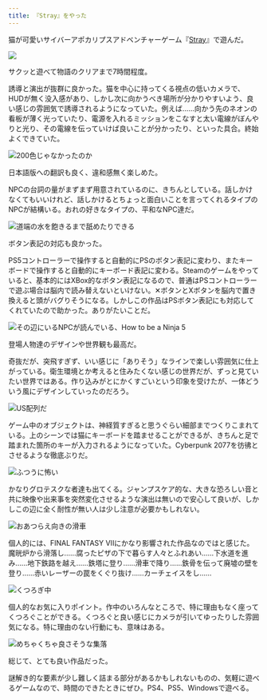 ```yaml
---
title: 『Stray』をやった
---
```

猫が可愛いサイバーアポカリプスアドベンチャーゲーム『[Stray](https://store.steampowered.com/app/1332010/Stray/?l=japanese)』で遊んだ。

![](https://lh3.googleusercontent.com/docs/ADP-6oF_jmh7vwydVf96YG1JmH0PzoLkO4BxH2jdQgXOkNgOPy6VgkhYizecwrztBiomQCsnfEvY3JZv9ocTISQat1s88wNeUGORJz7If6r6_wUnadEi5CCBcqd9OwziPRSJHv8gUemNl9hNkKHTU3v09xaf-Ocfw2x5Js7xJ5iQwKtyi3k2LZqst-005cx5KTjmvNNvv0qYsOQ_Y10MiXOBnHVQL0CDBWdQyhsa_MeQgEaH-i1wQgANUuVVMrhso6EQSAoALqL42i3ZQav3jbLY7jgJU4f55jRpuk6Za8kgV3_n6rlqwU5-UY2QMExqypnrbZXR5YWjArB2OlrkIkuH6rW_Hmx00luSn53QsD2jdCileaq4_XZ4bzrKvRlTWk9fQLyM9cB2d4Jqz1DDlp6bCncWKcsOvnU5El7tkUOA3TdgB2cF1Cw65veS2rPFEDAZVJJznbw2fURXA-oWctk-TOpG7aq0IrPCcipojyDlCTkBhJYsZ8ZLrAM_mQYM83tb5Q84MBCJXTqZdjpGxjUIJNrbfcydIPkHjR91MSiOTfFo1OQvyMSl5BlkYSQ5eY7Cq8Vi0ZI9flYA6BeX8YYlygUgESoa2j04xJwmQXtgzCBP10GbNu9O4vytC8vaA5SgLcrV0MTHPHPRmS4GteLjvlCq6s93HUrM6QCbmMvrlUe_WrL-9RjZp3OzuhrI6ZasjI7fAy--bepS_UT3NV60ymVvtSSidfiC5SvIOso6cf0AvjaCERG1WFZ1uua0k_c9-zIHuCD-eWnZQhqAkgevnjASK4u13L0zKhg1M-zh_X8M1ps-w9PSBvszAiS0EQbe-EosDr0U_cNVWgZdZo4CfAv0lNS-FpQnMGFVhtzii1CAu6hexdqmDcNFmRrFeF5f1O2XgzNe8ijdl8fqe9y-KWkpyhDN06_zBZFGyqHIfFzg3C-oNEy8ODLOWV1FZenehgTrDWzEFmamBvagT4gMzszfn-Cco1wFWhKhiK3O6W77ogekVDSU1iix9vVVrOrsElkrbM3S8TntC0z8U8UcywFY5-5uh_n7e6IsjtFwW7V_3pZlxT0ZVrrQ5TTARpQsM2vQ3xK78f1iycPEhLZ5N8lhEUJUOfSYTLJTDfuZfZsxTqiLQRK8qx3xItNoX01bcbRVwUfAjpJBAW2F2bQ2O9TNGwF2M8mk8AVvtWOmkyZ_IBdCxgszWwqaMu4eRGlZ6wHMiOrvAp6kQflLmW2OtLqN-AqXBoANKmLp7pS-uCA2JWMPJg)

サクッと遊べて物語のクリアまで7時間程度。

誘導と演出が抜群に良かった。猫を中心に持ってくる視点の低いカメラで、HUDが無く没入感があり、しかし次に向かうべき場所が分かりやすいよう、良い感じの雰囲気で誘導されるようになっていた。例えば……向かう先のネオンの看板が薄く光っていたり、電源を入れるミッションをこなすと太い電線がぼんやりと光り、その電線を伝っていけば良いことが分かったり、といった具合。終始よくできていた。

![](https://lh3.googleusercontent.com/docs/ADP-6oFvbrSsjMI8tkDVWZKqGj91rEZz6fOrULfU3Ju0ZeNXAkxsALOayLlqibdXul4izvK5gHQeByRS48Cwnf83JI-oLOmBJWqfeAWGUJny9SaOLOzLylmyU0rORaEqrcWM8_bu9G5Eg46H2GcAvdOi7bGikOjwpuyDMHI8qNcpwLMeMEiMHFoenkuq1ltCpbjx7G_YTSdbiEMBd2-8XFIkpakDLSauBi8wbAyX13qJ1aAhd-FCTKRFfyTJabfdQzNW4QZ2TFaakqOeeKmuQBwBx-8498vGUNX1i4yp589K767IoRWzw3PeZzIgV5kNLBmrCxxjNaybzSkYWjWlkdoRsd2VG6GuAZRmnzPeFgpKdOT1wm1Q37sNozWSuIEtIhQitj2Tbmh4khGVV8C-8a8N7puf59rLmL9S0aulxR4fEZrgO3CEE-OHWHlzUhGW-uV7riun3LsuICyoGvHRqaV_D8uBmVHL5fRaEphPR8DQWfD53Ujms0VrycKQy2xnGsHetNy-dAddoV7hQUPYiDbxTFayTU00ufqa7Mrx6NXtcZTa_XxjDv7XBvcc2xDj0VxA3UyijhhZWkTG5u8JtTobnj0JMnR4KUVBS0mRGp50XLS7DbvumgAs17DUjnNARDgUM1g213XXbv0etKcWklOvwqePORJxYgDrbPQBZQW3xwyljOgcNwPCA-KYMU-3s7_HEmswyXcNoiwrKsBTPIvTuyHM-06nZrt6Bt7zzd1MdytjdZ-UzAzi3tZbLc3yqVh1QwTjpIlYfJxDWiMDMBv5xJ9ftbo5QC-tabWbwkuxHktpZex5zo1EMf_n4dLYORO2ZkA7HHOAsVK22V0AsdxdiM4_ud374YgcTE0o1E05jLrT8gPs0kfXwrfJPLd5nRCBPbxkZw0ZswhhSUUOJ90hTpuML_nPd8I32ZadhYXuN6DEPYo4YWLdzY_4Zl1pOlFyesThRpzlsHMqvGzd94Ot26PO4Y2-HhD8gDYXMy3fC2_Y9PnHosBcdBP2w3FzpYmZzqvqod85rJXCTpPefkWlcUIATrZHeSCGoOv-Pdg-K3NZwd_GHxY-qkWzLH5b142YHr-ARjjvNOAhOyLjGii8HJYw6yFi3qL0MG1sjR1BjOfuXYRoA-biWh9lJSm0YAVncFiZ4YlfnAqs6dBE3AsiJSYCUZnb_OIzcYz-zRLaC1Y66uVmURq6og5cBXlKU6Lw8atAP5JKRGYLzJMayAg3lrxqwyuaB298JJaac1psdBMP35HMTw "200色じゃなかったのか")

日本語版への翻訳も良く、違和感無く楽しめた。

NPCの台詞の量がまずまず用意されているのに、きちんとしている。話しかけなくてもいいけれど、話しかけるとちょっと面白いことを言ってくれるタイプのNPCが結構いる。おれの好きなタイプの、平和なNPC達だ。

![](https://lh3.googleusercontent.com/docs/ADP-6oGBy6u0GZ-8_23V2rg4jaOqnoDk9nLcbGlameawFGAeBF-zHZbaQKgrhVzqquKlsS032WFx94kSfx75KuO-GtJwHC2I9rn_Arq0YPZRPVYy2sRfNTBCSX4Ci3NKLUgybKCK-Na-jdZo0sYiCyhIt-__pyu1OaEOkDDlpe3NVNOL7q7QLTtQ_oMA5uCyw_vxVedVHHpyQqIRxMjnEAego5evdkP5ajSGjZfsLYgM9KQUhnIlJZV3aZcaCrt8LWsZDAkIuw-sw82g3Z92Zn3e9UcIoi86CKbk2L8bbiqUvP5uxogyRs3iFqI0o3_-saVKDvahC-0cTv8rfYjx3lsuZglZqStwok7p0LldwBwD1apTssrBg4uLYQ0NWh201Ewt0zVy5ubWaiSJPNzC0H9VJYgmD-R0CMA5Jlgf7nu6N5SRYix46yxTLR2_T-CCv10iFcamUtlo8TwWItTw22Fequ7o8R2GJKO6o1F0f8XPIICeouREjvWQh7s2AYH-olSUstYhpRNAAn0AzwysXNfVwHwYRo1GCAoTOxM-PbQcO0kqe0_c5CGaUcq3pXNmE80xe-Sz6zP1C4AlJBC4pjQbPoMmS93W4UwmqTeiiGA2BZPse_-CCenvpBK98XWR0W-qUZbJ3tgwJiUINm-3-j7T_cq5lG5_s38iG4gjehFa-fZYwJAY-HYzC8iLwU4yjuEvc6et0T3dQp0sYjQ4JocPnKWo27oY4Ue055rZ1Z-df6NeBvog1vdQBuN0GteqjO5QtVIyCjhVdNSWP0kXuXLRYdO6lBPWjo2U8yk2HL-iqewD69ylkChv9hJjrwHDEAiEbLyX1HCrnAtIRr-4sisCW-cBgpXGpfPD_h39DTgegdhyxiXPeFZWmwb66sm83tw5E0g1nOnmWpj0oC7kbUWzipeDmydG_1uJ6hN0aCSi-Ps8_mLF5l1eijq6JqdfLLUmTJc2yjJUVKTy864OZxPWhk1zKe_dknBF_ECTrzY1mEaPjelCj0nyNCYA9wHWJVtq_Ao9g6WB6Vw0oq5_Et2fjHDBcjFYkmK74OFL2EDbfg-HCwuRbZtmyaSxZd6NBpoK5Rpy8vFcQ2e_EVwa7hRO7hX8kRLRMPoJEEpsXTonMaTD6UQ7WrbXnDtw9NZYFWgBA50vuY4U72PYCaKIsZkP_rAiIgYdxciExDGJYI-eAAa35PLuSnEaiD1AeUgJl_fdQPhAPCKtsEk6ZdDlh65V9Le9Zs7-jZuhwY_U8EDjLaRZqrraaQ "道端の水を飽きるまで舐めたりできる")

ボタン表記の対応も良かった。

PS5コントローラーで操作すると自動的にPSのボタン表記に変わり、またキーボードで操作すると自動的にキーボード表記に変わる。Steamのゲームをやっていると、基本的にはXBox的なボタン表記になるので、普通はPSコントローラーで遊ぶ場合は脳内で読み替えないといけない。✕ボタンとXボタンを脳内で置き換えると頭がバグりそうになる。しかしこの作品はPSボタン表記にも対応してくれていたので助かった。ありがたいことだ。

![](https://lh3.googleusercontent.com/docs/ADP-6oE2NA-A_jLL0t6e-Oz9mrfHLqEqpfpohTdmBUUC-W_wD3vFS3gaDRk8grwu2y068LQ5XLoyRjGabhb21nFv1kVl8WtbTZFwFvFS0d9NIZiJ7HJ854SCRwJMpvfRXLvBS40kTKc8YQg2VxGwiC4haDNP0m8vnmr9hYPHQgAdv84ymA7tkBiJMPlL20cL_F76XpzjnmTq1rGw5Ni51DtTr94qIu7WxNNJTWDyfey30aTKcYxuh_6C-1L1oe71nLFQCG3yLRPRw2fiNkoIKjLlL22PoatVT8aO1JCx9qwkMlTVade_Mtm66aiqMtnPLpityMJxXirvlgFwMJjpCi8LjLfNURbJN4TwAijIUinl_SYDKZ_kfk_tKk8CYDyWcJfmKXaCrB9ezN0p7wMYHB2lF-9fWDSLCxpQs5ifqD8eSI9NUSKmn69ESlK482nEsskb-Cf6dCYf2sVcUigMbSsB9yS1XR7uA71xf7vtRpqer8CxZhRCTPaPFuIqK3oeTqNnZeydzjTYYYgKejx9p0A6IVqnkDW9CMuqCq-pN_JUAl8E2F29BxqNDtl7yuFgMCIONt-spyEYRYAoBruljS3aE5nLEJzlxe0GzjLf92zJIdVi_q-o4KyMvx2-KtZsLsERg6qh1AL6qUUKmjgNvm1t5jyCVQAxWhx15yhhTn1uSLBKxoP518HZsUpNdIgXUE_vInBRxcVjZGsX1olq2mYOFO22r4EWPFOIkZdri0JDxiUQYr0tI5Ta9XvkAvpid8VFx2ctoD5U37eMRe5Ug3p9RCjS7XskxbhI8wy2OBQguabHVKqtzPhmT2w71uPWxst-udgOs3ZAbyZaHiX90a9Y1DGQaCC16EuNrN4as1sEUWoKenja3b4fpZj73vuQcSjz99rHGakRDhTj7CEmTbG1N0Mwt9s1kw7T4GMnGes34ec_QFztcgUANlySIBeot4G3xCPWpA6S2dsUP6AzSUTTnC3QbkbDafV8IFQJhfQyk9rO9AwIDoB63adVLMTY9X85q1JMej__ORjTzfBJsoZN2lN-LNjhwubQn92h8VHU4jnjho2jVgQeJXa8Ll_57reNIsM3g2son9iObAz_deyruf1rek7HejNFUSWbr1kg1vioE7sj5hKAYB2_JnWRIKhm0UK7T8lHZ75S8GWenBpq8IZEZZzAjGTgqrKtfKRr72l8OuQ0yQIepR_KTOjC3GuBOR41r0GV08P-CaW9JmjcVvBefYYdGdzpFlTNrXTCLdXJNBP0Gg "その辺にいるNPCが読んでいる、How to be a Ninja 5")

登場人物達のデザインや世界観も最高だ。

奇抜だが、突飛すぎず、いい感じに「ありそう」なラインで楽しい雰囲気に仕上がっている。衛生環境とか考えると住みたくない感じの世界だが、ずっと見ていたい世界ではある。作り込みがとにかくすごいという印象を受けたが、一体どういう風にデザインしていったのだろう。

![](https://lh3.googleusercontent.com/docs/ADP-6oFjtLLSKLJsCfBbSZwZWsQBBcTRz6mN-NhQwPn6XSVz0kXlXeNPO-phD5Pwp5VwruMM7XGkWeq5nSbSgAphigUIDclprKyvOtBkBEJrhN0wDJfIYV7J5SGdUbwHSNZIViLdLRmG92fvkmPB0F0lTMUNH8FuZIKb0Xr3EgK_FPyEN22ofIZFV0iBI4oHoWGp9o_kf_vM16Mxst5vMGdFPJak94u1xDt1i3oUBBh8czJ8P-M2NyQEGTj1w1YpjPuicVpj6onxw7IFSbAjAVzX-jWpz9bsktMh4QMKOywAm7usNHkVmTvufch4iqir1fuv3XrR8llYvvkyFrL2zMmgk1fXx00D48Dnp7e3xpfodJwYLlu2sf5TeR7vqlRuvV4RoAOEBBID3fjOmaw5JfZRBfty-hSddMMlQHHfYsorjtKOxcm5iBlSzgGFMWl4tkWAzUHOzyQvQTz8oyWCYR48uUH8mYvWx8YrcPrPgjb7usdkDwr4Wef20p782yirsmryH7W9H1keiRW3lpPRu-8fQm-Q5fpYC8DdKmqvqRq4CfJPPJ95P-TTRDQXzhtxs_KeisIRCBWFXADXvIkAJ3Ci9239dpIQMdZjgApleqLmPjv9qDz7OPxPxCuwgdHXYHv2dBNppZP6y-MTuYD6blwNH_I76IIknckss4LjR8ZThXivL8MfWz6KS01iREj23-3cZp683SFTwYoo_S-T3dUdoAj2dI5lMEmaVXqLnHTJBBOjN2uWYYb5W4i1o981PNR5S0lklpEz7gfUL51YCw6_NPHwd_eQf9Do-Fa__rD5h8oLl6QgLwcXK4O1YdjZvjcwbJw1jtl9aFmra0bs8mRntMcw6e9IPPNHZTxfs4gCPnsGEaKMwf5DXfeFC8Ot3ep5buxwk8tFIAKtqPRTcu2F6p6hklZujIYifcMvBzorTxUNta9OVfFiq5rbG5xTeq85LsfSt4KTAboS8sn3sCJH2pk9-vQ5Pd6mJ8qdw8HrofgbWOkuhrf1AW0gDzNJyJbmo4afOS4rbBkLtw-l387pXnVR4CjeF-qFYR24h_SMN-hqNSCez2gSAuJk8vMZh1kn4Ovx5cYV8VX-0Qs7D1CHQzsbG-8RgaeK1m3vqiAvTzqUsREZ3eaYSyd48HP-z4CkUGSlqAr-kSXVK0TXSZ5EAPjG3ud0pBfoIfw32aNoQBoIBX1CAGPLbE962vD_Cvg7aWYJaDG3gqaB-8O81PrJ1MMmU9XnKGTneYhmeB53c0l-Xr5GHw "US配列だ")

ゲーム中のオブジェクトは、神経質すぎると思うぐらい細部までつくりこまれている。上のシーンでは猫にキーボードを踏ませることができるが、きちんと足で踏まれた箇所のキーが入力されるようになっていた。Cyberpunk 2077を彷彿とさせるような徹底ぶりだ。

![](https://lh3.googleusercontent.com/docs/ADP-6oE_6I9WsSmmHEWCVCW10k3Y2Yij_x9FQ2WgoAsANVijbfznCuUwXbmTf_jxWf1DmzvC3OhigJohJwketSr3hlvLMtQwBHdepqejTNiUB7aOiE_eK-PXx8k6CDyFDcblSvrilJIT2dIJq4VEteocJIzkQXXa3yLwQbfUE8EYjLPd1gmlpqn174T6nZusnYeE7mf3u-GS5pWmzIkkV7LNA_qvS4UTcXZ74YqSYQCgHjTwnM0gn00NxLBBILsmSJ7zm96rpjmwvvvk4v0hyWTj5gyMEY6H5ulr_uYk6CCiA7_n7uKl-_dOiffEdnYKeo1j1Haw8-h9X1B4icAvLRgeZZWRHzCo3Zq2U-8uOp_x2whzuYCNYz8WQ2uhmaf2UAc3ZggHza2BznjvLUlyX8hNp0SPVfarUWCcRzkzbyHOXUUwxaoym4h7OLBErFFCvBjoLKHNAOT2VvlI2wcIy4xTcYSJqKAZTFoYTotiEPIUa5yVZNL0HiUX1t0-8ZNlSFtwyf2_HIKWkxScoWXSni0zogVizJHeWuDH69X0I5qAGAsSU0SO6ttDQCI2iPvy8Trm5y_D33Dgtw4QoWLQ6lXfZaSubu5TdvyGaG8i_ACwQheBAAGqMpmuB0TPLB7NkVFVPyL0llyX_naEx98t0-tjRCYnDF7jP3w-xy7VnYXIWClbFWGoW7wMITNl-auAieafvZ8Rv7s0gM7Eo5L81NmtENBnr18ONjCcSxfs88xCEZrD7ii5tLwqjfosRAa2ePBALzunz3bBJYNz8MBx899vDkrOEvVNGzWcJT3T_UFosJizKOghVqtunMIA1E58rFPZ-oHNyW2Ue0QqQo06l3MClnnw7QTg1eX-xKZ41qtn5wdeWYDZZMeqAXKVS8Az9ZOuIRIJqtEeOWr0bf8h-o_0YU3XpKKfh6oBbeoYsABzzciO0KLMDJDiGynniIe4Igh9idmeDMoZZGDTRJEGSv5KoY9sIoh1TQqL2qX2ugrXchTUBDVVu2xjiT376dtQX_UVys5Sg_sA3N5NLMANxOdH8THqHXwFIlBCUnKPaSnurMeSSnGjrY81cXclUmgKURH0AQ6v5pCamtMbMBXG-h4mxTT6n5pNdUfX9aqeUhFA5EAix2zaGRjPJA3yt0z8wjUDoO95Rd2keRYD7jXIIC6gCOewkMAgu9AnwPwf4bxn72r0d2bPFolzwcktUwjy2rbQdmFIt4w2iRwN6DiU9vRGQqLkTwQCA37-4rVMqX_z4p2RKBJaKQ "ふつうに怖い")

かなりグロテスクな者達も出てくる。ジャンプスケア的な、大きな恐ろしい音と共に映像や出来事を突然変化させるような演出は無いので安心して良いが、しかしこの辺に全く耐性が無い人は少し注意が必要かもしれない。

![](https://lh3.googleusercontent.com/docs/ADP-6oGcb98WZTNLb0yWmrc31bKKxembqHMV47VVaTjwfKiwdqfJtPO0bJjP4GO3E09FM76dIGBfUiKXi6EhNv5mWsFZjjXJhHMw2nzkczwQ1yQ-FMA8XO73_eyDQUeigF4On2gihSttKkC_aH3-CrLbE8A6rEoV5rS7S4k0sRIkNGElk4_04nXNCiHLg2W36yhywX4WR3amt7m1Wmz4HvG579yG6RYjqeeBqJUFrT2V0XOsygsFDbt1WT9BWymWxKUNocb4Stprkc7IRWrub610QBBotIGkpvut8y_NTBwP-rsl3cLxUtps-YkhtYOwBsnOOBO88-K5zeZtjuXUk4fmZWgWsucKs-BsrM0-lAmMF65OsEVKCzDgvfHTKLrQDBwishmZPa4eulS2loyS3RCRyqpA9XSM23LqwWN0r0gmxDuROmoBUasNP8xRvYPs8VpKI_tXwvpCZ5r6cfAzvSCXLSNnfZOeWj0fHb5oPQ4Nk2bSsv_OGhrMf2j9JHgZ52SHmRzYAaWEGuTzDPRbAAiO5zR2pHA1yEDXSQEcJ37dSa5dOtF9qou5LK9BjORVASDa4Wm4rbgG_PIZWwmqVRQCsr_qZLRla43FIDWpvDO9jDhp9xaJkRtlBYj41o1psPm58f7o68tMy61eHkGUFBLz_9MobqOHzcpN23rns3ULp4GgwizKvTJ6vbILE9u0av-lQ_Q9KFZxBmrAZZ3ulZo7jy-Cv1OKQvmlsXKZBdwf1QzOvwCKjZ6TAKZ9Cu8yIUqPPUtiajxp_tADBFoRUgmlcfVHQhVLpvIiPaDxbLmiurM04VL6qmHmyEbZdksFYhZk875ogbiW9muG0yWns7a5i3VFCu9YKru6X5YvIv70tesH4ahM7krCTQH8NWI2lFZzn_t5TFijEKryjza9jB7I52X4EVyOFHUdqiHOkJsF50Jidsy4wXZ0QgeKIqB0Hm6ZSwwdCFd6bNjTn3idkyPt0zdryftqf1BfOtKMzzywFINkfHWs6HvOOmlnETKWctmHSXK-EjbqiyYZ9LQQi4dtDM07RH-F4dc3piyplaG5qSFNfzJIb6_8N13WgwYkgFpND6lkZA6sHuxyoD7ZPDqYBePqMd8gDhV6IfEjwZGwD87Qb31_KO0tJ9-foUkISWvRhqkSjpHPJeM9W9LdGKXm4W-sIGwzTXWDeksFk8vaUtR9yzJGnskyQa9VxtIaxWXni3SvMzPYEAKZrusVwiy1nCGNyitBZXTeIppUwdOPgVXfp8UILg "おあつらえ向きの滑車")

個人的には、FINAL FANTASY VIIにかなり影響された作品なのではと感じた。魔晄炉から滑落し……腐ったピザの下で暮らす人々とふれあい……下水道を進み……地下鉄路を越え……鉄塔に登り……滑車で降り……鉄骨を伝って廃墟の壁を登り……赤いレーザーの罠をくぐり抜け……カーチェイスをし……

![](https://lh3.googleusercontent.com/docs/ADP-6oHzkXRJ_JiCBX8eVIRMksXuqupe-nptsHf4M1vmxHaMJV4Zf0bzYDViikt77Vwabi3hWImxWR_qT1BQP2p4u7ehLAb098AGdPsaxzzcheIHG_mwv7icNYaiZZkBbd8hrtehmIc7rV2ttmoJToMPk0k87AevvXxphcH9qTK7khk8RJrr029tyuJqGtsuLTUwjR7Wwjh_RX4wW9OeVaHFqMoUI7kzauaim-7D8NF5QtO3YzsNmIWT3dH8OnqTgYPgt4tmS6yF35Wddz3_LrIp8-Hfu0RdEei_5_8dSlmdYQ8qdGAwQ-N4EIQmq28OT2g950XroJV9BnmZSntt_F41gL1yJf4dmInL2oCKBalTO6-6SXRbWDZPW4fy5S2c7SwLUZXBLluuCMkSwSGIbskGjgzkJC_FiyP9UG260mkpD8CpDGnwkhW1e9kwL4OcIl72CossNWmgJwRsLz91YR8OKGLko7fXzUwNLl8Jx7KOJ2duQWHDY6yjmZfn1Y4vUpCNlq-K6Jnz0df-ZR7iXmam6idpohbaJEEaeDBrzQjUmZfgf_tTRMMVqIvBWLG8J5kyDLcE7qcenV3SKB4YWpxWW-GSDDfzEslr9T8UHi9z6YPr8f9Y6O0XaGYn175PGq5iI4J_CFk5Haf6n5kiGyxnJWZgE3N8WaIKhrELi3GoBQE5eNYqtbwvHWpUJsFJgZl8dVhJcsyLMKPzBkWHH_UZ30MruC_FtqIFR9WqJYyA2kh7-ZMhDIJD1WdhMm6eisMR_adfIJ4iX8-FcnzS-en_kwJhyVxYy0ewOBxvrPopE0ZMp6IeL-5MoGN2FkoFKVf30cO9kR2uhjTecql1k5f9IeKbdKRWYOM8k2D2pwfDXF62cwcSTBQz2oakmQu_2yKnFXKyffWCkoK7knOb-dLKIx_kdJO4TqkYJ-MyxAgcFEe8tZrecYFY6Xqf-1v_vLs_thA_4b_-xGFpkuHC9KyPA-NBfIcvrnGkO327Fl9TN_4DdrGHjzqUvsmkUPYZZAFxop3xoB7OxkcVVIsVX8G1A0JX5zOcigFE3_RPF3LzNiwrIPWQFU6s3WrG3ouW4VwE3PKwOXv6qTQ2eZn0ciCIzIL0i9pyA3AVj5QY-4PdkziObKTJm61VKk8yjxB1MgehoEFOj0UOMl_Uwzig7sjQpZHN7JrWO4h5mNbCN6j9FgX-62odvmyKey2Zw_Trve6K0ud1wAAMnjjyuT3eCdIwUFIE9ifhuwjjNVuzARUWFPk7y2k3Mg "くつろぎ中")

個人的なお気に入りポイント。作中のいろんなところで、特に理由もなく座ってくつろぐことができる。くつろぐと良い感じにカメラが引いてゆったりした雰囲気になる。特に理由のない行動にも、意味はある。

![](https://lh3.googleusercontent.com/docs/ADP-6oGoAViUxi0Sg-_WUtGfNyMSSdFzUlSF4xMDV_OMhGxF3s9ogpA-m8FaTCanVFtAVRZr8RpaJP5q210NLbTd8ciBZNyJKyP15-4egQLE7Ptf1wFl418oa44u-AIjmRkyTAxj-Y90w8TRCP7nisJe4m5WdPQkcMvk-7lAEcxgVfogNkEpXinE5fxUkT5dSXTKhrqjJpV5zBtU1Nv5JjiCP35ASOQQkyT5RfWJSC6bC8QLwknZ4et7V7iY0LFN0WTddWERzBQXeH3HN2uNURlnxqvC9LdlSM8zPCcDPzu0goziq9ANGBey_k_Fslv5pjYWp6dmgBi0__sJKMxviTJBcCsMt76M6bycsPq3cTQ7wYkANjs9a0Okb-UB7C7e44Qa_rzzPUfBzzXJpx7HbT4-4FyrRodPLvfgCV23EQWXrlZnyn9FXSst1trPJZVaCQgJL9xf-8aPt23OLRBK6SWO-vCbKgy0W_CgKndlFrP2TQiIJ7RZ6hQFm10uBoesbUpI8MklX0HSot31wpHfY2XIm7Xm4QMD4O7wvuXGfTo7KX-UVQiJ2Rm-f1wHWBl7A5f452hRUpeVWtJ_sAd7vYN-ptTxiI788dJnlNYatfaYziGRnCiMI8OCNdepkFQXFLDh_hNvxk29WFl0asLtAGMAdwoW2qLx55ynm0CzVzq-coN7DgCkG7SRCFZAfkQfOSY7TqBkOEGY9NBKrYE3WJmUSTbFmwFRwOGNjHFBOylOUbrQHbI_7RloomS_sspEXXybyr50ighGRJ1-kAxJkj7kO0rnTY2YbTuM6_UTsGPratYOyVoLnq-RqYiXh-8RIyXkbKuB-0zzLpNAIbFKDHfXSieDEuKdJHtxsum7-MCOA6aCoPAvbgucgsJqwOboHoP25uHz6Gy-ZMcBjz1LVFB_Y8oreYEDIvLfqtZb7VHjZJmKwYydNKiLmGfN8s3g3KYfVwj-c9cDlGcNFOkZPhil9fPkUKt2G_GaU24y5SD06OifigT9znTFdRBTl7mYHehr-8__w4XwpN4La6oFvGqzJrzNVtYHqu9iqN_D8Ln03m9i2CWuOqpdaWFMYQyc86NvW0Yj5ah3PZlswF-7vBvAYEFkaBl3JCwOQnjnCXt4RfM-KPMDnaVjI8CLgehJqUHFp00mZ9yHuxP7fIP3ULJ7s1uIB_08-Z1mycUWGYHYxjAe0lcUGexy5_1X9WTJP16sYAhww3UwalTojnWzGkfmsRItjrW0y2fY8NF_fmeG7Y31rF8SrA "めちゃくちゃ良さそうな集落")

総じて、とても良い作品だった。

謎解き的な要素が少し難しく詰まる部分があるかもしれないものの、気軽に遊べるゲームなので、時間のできたときにぜひ。PS4、PS5、Windowsで遊べる。
